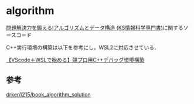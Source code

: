# algorithm

[問題解決力を鍛える!アルゴリズムとデータ構造 (KS情報科学専門書)](https://www.amazon.co.jp/dp/4065128447)に関するソースコード


C++実行環境の構築は以下を参考にし，WSL2に対応させている．

[【VScode＋WSLで始める】競プロ用C++デバッグ環境構築](https://qiita.com/2019Shun/items/5ab290a4117a00e373b6)

## 参考
[drken1215/book_algorithm_solution](https://github.com/drken1215/book_algorithm_solution)
